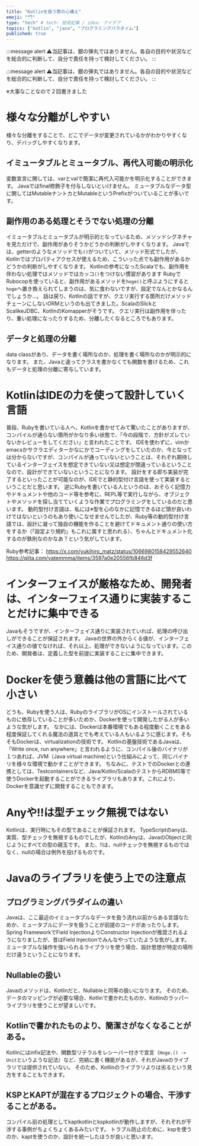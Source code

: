 ```yaml
---
title: "Kotlinを扱う際の心構え"
emoji: "🗂"
type: "tech" # tech: 技術記事 / idea: アイデア
topics: ["kotlin", "java", "プログラミングパラダイム"]
published: true
---
```


:::message alert
⚠当記事は、銀の弾丸ではありません。各自の目的や状況などを総合的に判断して、自分で責任を持って検討してください。
:::

:::message alert
⚠当記事は、銀の弾丸ではありません。各自の目的や状況などを総合的に判断して、自分で責任を持って検討してください。
:::

※大事なことなので２回書きました

# 様々な分離がしやすい

様々な分離をすることで、どこでデータが変更されているかがわかりやすくなり、デバッグしやすくなります。

## イミュータブルとミュータブル、再代入可能の明示化

変数宣言に関しては、varとvalで簡潔に再代入可能かを明示化することができます。
Javaではfinal修飾子を付与しないといけません。
ミュータブルなデータ型に関してはMutableナントカとMutableというPrefixがついていることが多いです。

## 副作用のある処理とそうでない処理の分離

イミュータブルとミュータブルが明示的となっているため、メソッドシグネチャを見ただけで、副作用がありそうかどうかの判断がしやすくなります。
Javaでは、getterのようなメソッドでも`()`がついていて、メソッド形式でしたが、Kotlinではプロパティアクセスが使えるため、こういった点でも副作用があるかどうかの判断がしやすくなります。
Kotlinの参考になったScalaでも、副作用を伴わない処理ではメソッドではカッコ`()`をつけない慣習があります
RubyでRubocopを使っていると、副作用があるメソッドを`hoge()`と呼ぶようにすると`hoge`へ置き換えられてしまうのは、気に食わないですが、設定でなんとかなるんでしょうか…。
話は戻り、Kotlinの話ですが、クエリ実行する箇所だけメソッドチェーンにしないORMというのも出てきました。ScalaのSlickとScalikeJDBC、KotlinのKomapperがそうです。
クエリ実行は副作用を伴ったり、重い処理になったりするため、分離したくなるところでもあります。

## データと処理の分離

data classがあり、データを書く場所なのか、処理を書く場所なのかが明示的になります。
また、Javaと違ってクラスを書かなくても関数を書けるため、これもデータと処理の分離に寄与しています。

# KotlinはIDEの力を使って設計していく言語

普段、Rubyを書いている人へ、Kotlinを書かせてみて驚いたことがありますが、コンパイルが通らない箇所がかなり多い状態で、「今の段階で、方針がズレていないかレビューをしてください」と言われたことです。
IDEを使わずに、vimかemacsかサクラエディターかなにかでコーディングをしていたのか、今となっては分からないですが、コンパイルが通っていないということは、それぞれ期待しているインターフェイスを想定できていない又は想定が間違っているということなので、設計ができていないということになります。
設計をする即ち実装が完了するといったことが可能なのが、IDEでと静的型付け言語を使って実装するということだと思います。
逆にRubyを書いている人というのは、おそらく記憶力やドキュメントや他のコード等を参考に、REPL等で実行しながら、オブジェクトやメソッドを探し当てていくような作業でプログラミングをしているのだと思います。
動的型付け言語は、私には※型を心のなかに記憶できるほど頭が良いわけではないというのもあり使いこなせませんでしたが、Ruby等の動的型付け言語では、設計に凝って独自の機能を作ることを避けてドキュメント通りの使い方をするか（「設定より規約」もこれに属すと思われる）、ちゃんとドキュメント化するのが鉄則なのかなあ？という気がしています。

Ruby参考記事：
https://x.com/yukihiro_matz/status/1066980158429552640
https://qiita.com/yatemmma/items/3597a0e20556fb846d3f

# インターフェイスが厳格なため、開発者は、インターフェイス通りに実装することだけに集中できる

Javaもそうですが、インターフェイス通りに実装されていれば、処理の呼び出しができることが保証されます。
Javaの世界の外からくる値が、インターフェイス通りの値でなければ、それ以上、処理ができないようになっています。このため、開発者は、定義した型を前提に実装することに集中できます。

# Dockerを使う意義は他の言語に比べて小さい

どうも、Rubyを使う人は、RubyのライブラリがOSにインストールされているものに依存していることが多いためか、Dockerを使って開発したがる人が多いような気がします。
なかには、Dockerは本番環境でもある程度動くことをある程度保証してくれる魔法の道具とでも考えている人もいるように感じます。そもそもDockerは、virtualizationの技術です。
Kotlinの基盤技術であるJavaは、「Write once, run anywhere」と言われるように、コンパイル後のバイナリが１つあれば、JVM（Java virtual machine)という仕組みによって、同じバイナリを様々な環境で動かすことができます。
ちなみに、テストでのDockerとの連携としては、Testcontainersなど、Java/Kotlin/ScalaのテストからRDBMS等で使うDockerを起動することができるライブラリもあります。これにより、Dockerを意識せずに開発することもできます。

# Anyや!!は型チェック無視ではない

Kotlinは、実行時にもその型であることが保証されます。
TypeScriptのanyは、実質、型チェックを無視するものでしたが、KotlinのAnyは、JavaのObjectと同じようにすべての型の親玉です。
また、!!は、nullチェックを無視するものではなく、nullの場合は例外を投げるものです。

# Javaのライブラリを使う上での注意点

## プログラミングパラダイムの違い

Javaは、ここ最近のイミュータブルなデータを扱う流れ以前からある言語なためか、ミュータブルにデータを扱うことが前提のコードがあったりします。
Spring FrameworkでField InjectionよりConstructor Injectionが推奨されるようになりましたが、昔はField Injectionでみんなやっていたような気がします。
ミュータブルな操作を強いられるライブラリを使う場合、設計思想が特定の場所だけ違うということになります。

## Nullableの扱い

Javaのメソッドは、Kotlinだと、Nullableと同等の扱いになります。
そのため、データのマッピングが必要な場合、Kotlinで書かれたものか、Kotlinのラッパーライブラリを使うことが望ましいです。

## Kotlinで書かれたものより、簡潔さがなくなることがある。

Kotlinにはinfix記法や、関数型リテラルをレシーバー付きで宣言（`Hoge.() -> Unit`というような記法）など、完結に書く機能があるが、それがJavaのライブラリでは提供されていない。
そのため、Kotlinのライブラリよりは劣るという見方をすることもできます。

## KSPとKAPTが混在するプロジェクトの場合、干渉することがある。

コンパイル前の処理としてkaptkotlinとkspkotlinが動作しますが、それぞれが干渉する事例がちょくちょくあるみたいです。
トラブル防止のために、kspを使うのか、kaptを使うのか、設計を統一したほうが良いと思います。
